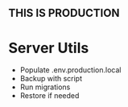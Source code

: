 ## THIS IS PRODUCTION
# Server Utils
- Populate .env.production.local
- Backup with script
- Run migrations
- Restore if needed

